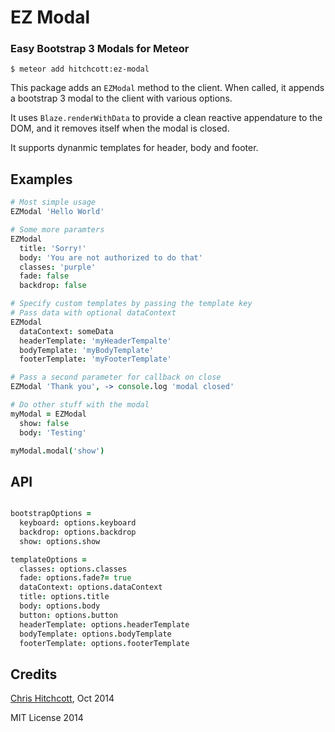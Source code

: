 # EZ Modal

### Easy Bootstrap 3 Modals for Meteor

```
$ meteor add hitchcott:ez-modal
```

This package adds an `EZModal` method to the client. When called, it appends a bootstrap 3 modal to the client with various options.

It uses `Blaze.renderWithData` to provide a clean reactive appendature to the DOM, and it removes itself when the modal is closed.

It supports dynanmic templates for header, body and footer.

## Examples

```coffeescript
# Most simple usage
EZModal 'Hello World'

# Some more paramters
EZModal
  title: 'Sorry!'
  body: 'You are not authorized to do that'
  classes: 'purple'
  fade: false
  backdrop: false

# Specify custom templates by passing the template key
# Pass data with optional dataContext
EZModal
  dataContext: someData
  headerTemplate: 'myHeaderTempalte'
  bodyTemplate: 'myBodyTemplate'
  footerTemplate: 'myFooterTemplate'

# Pass a second parameter for callback on close
EZModal 'Thank you', -> console.log 'modal closed'

# Do other stuff with the modal
myModal = EZModal
  show: false
  body: 'Testing'

myModal.modal('show')
```

## API

```coffeescript

bootstrapOptions =
  keyboard: options.keyboard
  backdrop: options.backdrop
  show: options.show

templateOptions =
  classes: options.classes
  fade: options.fade?= true
  dataContext: options.dataContext
  title: options.title
  body: options.body
  button: options.button
  headerTemplate: options.headerTemplate
  bodyTemplate: options.bodyTemplate
  footerTemplate: options.footerTemplate
```

## Credits

[Chris Hitchcott](http://github.com/hitchcott), Oct 2014

MIT License 2014